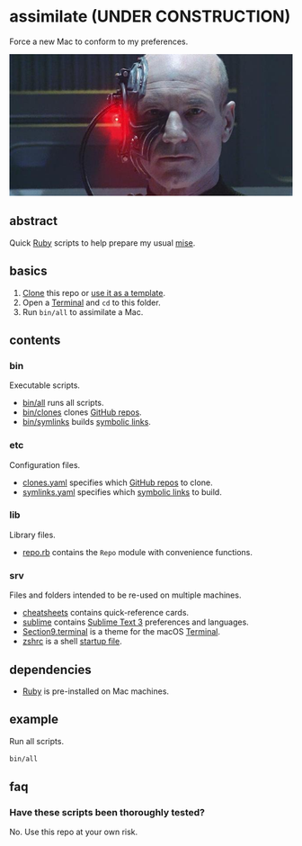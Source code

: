 # assimilate (UNDER CONSTRUCTION)

Force a new Mac to conform to my preferences.

<img
  alt="Locutus of Borg."
  src="https://raw.githubusercontent.com/samkennerly/posters/master/assimilate.jpeg"
  title="Resistance is futile.">


## abstract

Quick [Ruby] scripts to help prepare my usual [mise].

[Ruby]: https://www.ruby-lang.org
[mise]: https://en.wikipedia.org/wiki/Mise_en_place


## basics

1. [Clone] this repo or [use it as a template].
1. Open a [Terminal] and `cd` to this folder.
1. Run `bin/all` to assimilate a Mac.

[Clone]: https://help.github.com/en/github/creating-cloning-and-archiving-repositories/cloning-a-repository
[use it as a template]: https://help.github.com/en/github/creating-cloning-and-archiving-repositories/creating-a-repository-from-a-template
[Terminal]: https://en.wikipedia.org/wiki/Terminal_%28macOS%29


## contents

### bin

Executable scripts.

- [bin/all] runs all scripts.
- [bin/clones] clones [GitHub repos].
- [bin/symlinks] builds [symbolic links].

[bin/all]: bin/all
[bin/clones]: bin/clones
[GitHub repos]: https://help.github.com/en/github/
[bin/symlinks]: bin/symlinks
[symbolic links]: https://en.wikipedia.org/wiki/Symbolic_link

### etc

Configuration files.

- [clones.yaml] specifies which [GitHub repos] to clone.
- [symlinks.yaml] specifies which [symbolic links] to build.

[clones.yaml]: etc/clones.yaml
[symlinks.yaml]: etc/symlinks.yaml

### lib

Library files.

- [repo.rb] contains the `Repo` module with convenience functions.

[repo.rb]: lib/repo.rb

### srv

Files and folders intended to be re-used on multiple machines.

- [cheatsheets] contains quick-reference cards.
- [sublime] contains [Sublime Text 3] preferences and languages.
- [Section9.terminal] is a theme for the macOS [Terminal].
- [zshrc] is a shell [startup file].

[cheatsheets]: srv/cheatsheets
[sublime]: srv/sublime
[Section9.terminal]: srv/Section9.terminal
[zshrc]: srv/zshrc
[Sublime Text 3]: https://www.sublimetext.com/
[Terminal]: https://en.wikipedia.org/wiki/Terminal_%28macOS%29
[startup file]: http://www.gnu.org/software/bash/manual/bashref.html#Bash-Startup-Files


## dependencies

- [Ruby] is pre-installed on Mac machines.

[Ruby]: https://www.ruby-lang.org


## example

Run all scripts.
```sh
bin/all
```

## faq

### Have these scripts been thoroughly tested?

No. Use this repo at your own risk.

